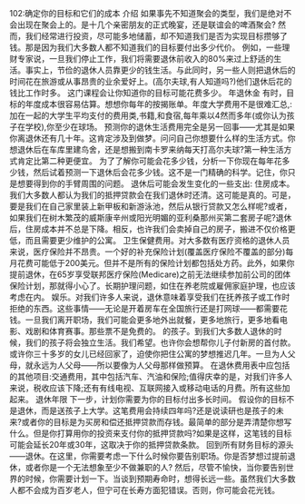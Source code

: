 102:确定你的目标和它们的成本
介绍
如果事先不知道聚会的类型，我们是绝对不会出现在聚会上的。是十几个亲密朋友的正式晚宴，还是联谊会的啤酒聚会?
然而，我们经常进行投资，尽可能多地储蓄，却不知道我们是否为实现目标攒够了钱。那是因为我们大多数人都不知道我们的目标要付出多少代价。
例如，一些理财专家说，一旦我们停止工作，我们将需要退休前收入的80%来过上舒适的生活。事实上，节俭的退休人员靠更少的钱生活。与此同时，另一些人则把退休后的时间花在旅游或从事昂贵的业余爱好上。(高尔夫球,有人知道吗?)他们退休后花的钱比工作时多。
这门课程会让你知道你的目标可能花费多少。
年退休金
有时，目标的年度成本很容易估算。想想你每年的按揭账单。年度大学费用不是很难汇总,:加在一起的大学生平均支付的费用类,书籍,和食宿,每年乘以4然而多年(或你认为孩子在学校),你至少在球场。
预测你的退休生活费用完全是另一回事——尤其是如果你离退休还有几十年。这肯定涉及到做梦。问问自己你想要什么样的生活方式。你想退休后在车库里建鸟舍，还是想搬到南卡罗来纳每天打高尔夫球?第一种生活方式肯定比第二种更便宜。
为了了解你可能会花多少钱，分析一下你现在每年花多少钱，然后试着预测一下退休后会花多少钱。这不是一门精确的科学。记住，你只是想要得到你的手臂周围的问题。
退休后可能会发生变化的一些支出:
住房成本。我们大多数人都认为我们的抵押贷款会在我们退休时还清。这可能是真的。可是，要是我们在自己家里装上新甲板和新游泳池，然后从银行贷款又怎么样呢?或者，如果我们在树木繁茂的威斯康辛州或阳光明媚的亚利桑那州买第二套房子呢?退休后，住房成本并不总是下降。相反，也许我们会卖掉自己的房子，搬进不仅价格更低，而且需要更少维护的公寓。
卫生保健费用。对大多数有医疗资格的退休人员来说，医疗保险并不昂贵。一个好的补充保险计划(覆盖医疗保险不覆盖的部分)每月花费可能低于200美元。但并不是所有的保险计划都包括处方药。此外，如果你提前退休，在65岁享受联邦医疗保险(Medicare)之前无法继续参加前公司的团体保险计划，那就得小心了。长期护理问题，如住在养老院或雇佣家庭护理，也应该考虑在内。
娱乐。对我们许多人来说，退休意味着享受我们在抚养孩子或工作时拒绝的东西。这些事情——无论是开着房车在全国旅行还是打网球——都需要花钱。一旦我们离开职场，我们可能会更多地外出就餐，更多地旅行，更多地看电影、戏剧和体育赛事。那些票不是免费的。
的孩子。到我们大多数人退休的时候，我们的孩子将会独立生活。我们希望。也许你会想帮你儿子付新房的首付款。或许你三十多岁的女儿已经回家了，迫使你把住公寓的梦想推迟几年。一旦为人父母，就永远为人父母——所以要像为人父母那样做预算。
在退休费用表中应包括的其他项目:交通费用，其中包括汽车、汽油和保险;值得庆幸的是，对我们许多人来说，税收应该下降;还有有线电视、互联网接入或移动电话的月费。所有这些加起来。
退休年限
下一步，计划你需要为你的目标付出多长时间。
假设你的目标不是退休，而是送孩子上大学。这笔费用会持续四年吗?还是说读研也是孩子的未来?或者你的目标是为买房和偿还抵押贷款而存钱。最简单的部分是弄清楚你想写什么。但是你打算用你的投资来支付你的抵押贷款吗?如果是这样，这笔钱的目标可能会延长20年或30年，这取决于你的抵押贷款条款。
回到所有财务目标的源头——退休。在这里，你需要考虑一下什么时候你要告别职场。你是否梦想过提前退休，或者你是一个无法想象至少不做兼职的人?
然后，尽管不愉快，当你要告别世界的时候，你需要计划一下。当谈到预期寿命时，想得长远一些。虽然我们大多数人都不会成为百岁老人，但宁可在长寿方面犯错误。否则，你可能会花光钱。
